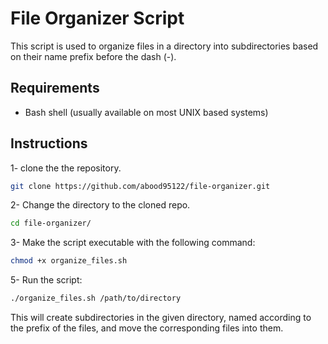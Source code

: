 # File Organizer Script

This script is used to organize files in a directory into subdirectories based on their name prefix before the dash (-).

## Requirements
- Bash shell (usually available on most UNIX based systems)

## Instructions
1- clone the the repository.
``` bash
git clone https://github.com/abood95122/file-organizer.git
```

2- Change the directory to the cloned repo.
``` bash
cd file-organizer/
```

3- Make the script executable with the following command:
``` bash
chmod +x organize_files.sh
```

5- Run the script:
``` bash
./organize_files.sh /path/to/directory
```

This will create subdirectories in the given directory, named according to the prefix of the files, and move the corresponding files into them.
